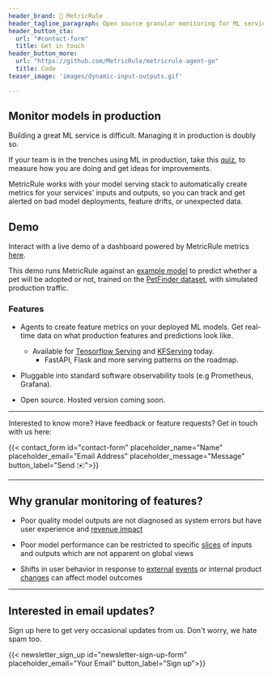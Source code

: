 ```yaml
---
header_brand: 📏 MetricRule
header_tagline_paragraph: Open source granular monitoring for ML services
header_button_cta:
  url: "#contact-form"
  title: Get in touch
header_button_more:
  url: "https://github.com/MetricRule/metricrule-agent-go"
  title: Code
teaser_image: 'images/dynamic-input-outputs.gif'

---
```


## Monitor models in production

Building a great ML service is difficult. Managing it in production is doubly so.

If your team is in the trenches using ML in production, take this
[quiz](https://mltestscore.metricrule.com), to measure how you are doing and get ideas for improvements.

MetricRule works with your model serving stack to automatically create metrics for your services' inputs and outputs, so you can track and get alerted on bad model deployments, feature drifts, or unexpected data.

## Demo

Interact with a live demo of a dashboard powered by MetricRule metrics [here](http://bit.ly/petfinder-dash).

This demo runs MetricRule against an [example model](https://www.tensorflow.org/tutorials/structured_data/preprocessing_layers) to predict whether a pet will be adopted or not, trained on the [PetFinder dataset](https://www.kaggle.com/c/petfinder-adoption-prediction), with simulated production traffic.

### Features

- Agents to create feature metrics on your deployed ML models. Get real-time data on what production features and predictions look like.
  - Available for [Tensorflow Serving](https://github.com/tensorflow/serving) and [KFServing](https://github.com/kubeflow/kfserving) today. 
    - FastAPI, Flask and more serving patterns on the roadmap.

- Pluggable into standard software observability tools (e.g Prometheus, Grafana).

- Open source. Hosted version coming soon.

***

Interested to know more? Have feedback or feature requests? Get in touch with us here:

{{< contact_form id="contact-form" placeholder_name="Name" placeholder_email="Email Address" placeholder_message="Message" button_label="Send ✉️">}}

***

## Why granular monitoring of features?

- Poor quality model outputs are not diagnosed as system errors but have user experience and [revenue impact](https://www.washingtonpost.com/technology/2019/07/18/uber-glitch-charges-passengers-times-normal-price-resulting-crosstown-fares-thousands-dollars/)

- Poor model performance can be restricted to specific [slices](https://www.snorkel.org/blog/slicing) of inputs and outputs which are not apparent on global views

- Shifts in user behavior in response to [external](https://www.technologyreview.com/2020/05/11/1001563/covid-pandemic-broken-ai-machine-learning-amazon-retail-fraud-humans-in-the-loop/) [events](https://fortune.com/2020/06/09/instacart-coronavirus-artificial-intelligence/) or internal product [changes](https://www.wired.com/2015/10/can-learn-epic-failure-google-flu-trends/) can affect model outcomes

***

## Interested in email updates?

Sign up here to get very occasional updates from us. Don't worry, we hate spam too.

{{< newsletter_sign_up id="newsletter-sign-up-form" placeholder_email="Your Email" button_label="Sign up">}}
